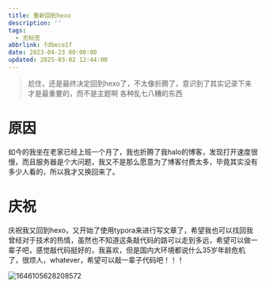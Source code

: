 ```yaml
---
title: 重新回到hexo
description: ''
tags:
  - 无标签
abbrlink: fdbece1f
date: 2023-04-23 00:00:00
updated: 2025-03-02 12:44:00
---
```

> 尬住，还是最终决定回到hexo了，不太像折腾了，意识到了其实记录下来才是最重要的，而不是主题啊 各种乱七八糟的东西

# 原因



如今的我坐在老家已经上班一个月了，我也折腾了我halo的博客，发现打开速度很慢，而且服务器是个大问题，我又不是那么愿意为了博客付费太多，毕竟其实没有多少人看的，所以我才又换回来了。



# 庆祝



庆祝我又回到hexo，又开始了使用typora来进行写文章了，希望我也可以找回我曾经对于技术的热情，虽然也不知道这条敲代码的路可以走到多远，希望可以做一辈子吧，感觉敲代码挺好的，我喜欢，但是国内大环境都说什么35岁年龄危机了，很烦人，whatever，希望可以敲一辈子代码吧！！！



![1646105628208572](https://shyblog.oss-cn-beijing.aliyuncs.com/img/1646105628208572.jpg)
